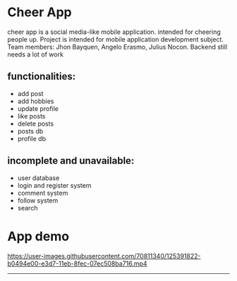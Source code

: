 # Cheer App
cheer app is a social media-like mobile application. intended for cheering people up. Project is intended for mobile application development subject. Team members: Jhon Bayquen, Angelo Erasmo, Julius Nocon. Backend still needs a lot of work

## functionalities: 
- add post
- add hobbies
- update profile
- like posts
- delete posts
- posts db
- profile db

## incomplete and unavailable:
- user database 
- login and register system
- comment system
- follow system
- search

# App demo



https://user-images.githubusercontent.com/70811340/125391822-b0494e00-e3d7-11eb-8fec-07ec508ba716.mp4



---
